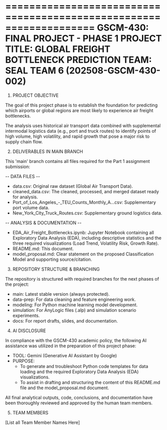 ===================================================================
GSCM-430: FINAL PROJECT - PHASE 1
PROJECT TITLE: GLOBAL FREIGHT BOTTLENECK PREDICTION
TEAM: SEAL TEAM 6 (202508-GSCM-430-002)
===================================================================

1. PROJECT OBJECTIVE

The goal of this project phase is to establish the foundation for predicting which airports or global regions are most likely to experience air freight bottlenecks.

The analysis uses historical air transport data combined with supplemental intermodal logistics data (e.g., port and truck routes) to identify points of high volume, high volatility, and rapid growth that pose a major risk to supply chain flow.

2. DELIVERABLES IN MAIN BRANCH

This 'main' branch contains all files required for the Part 1 assignment submission:

-- DATA FILES --
* data.csv: Original raw dataset (Global Air Transport Data).
* cleaned_data.csv: The cleaned, processed, and merged dataset ready for analysis.
* Port_of_Los_Angeles_-_TEU_Counts_Monthly_A...csv: Supplementary port volume data.
* New_York_City_Truck_Routes.csv: Supplementary ground logistics data.

-- ANALYSIS & DOCUMENTATION --
* EDA_Air_Freight_Bottlenecks.ipynb: Jupyter Notebook containing all Exploratory Data Analysis (EDA), including descriptive statistics and the three required visualizations (Load Trend, Volatility Risk, Growth Rate).
* README.md: This document.
* model_proposal.md: Clear statement on the proposed Classification Model and supporting source/citation.

3. REPOSITORY STRUCTURE & BRANCHING

The repository is structured with required branches for the next phases of the project:

* main: Latest stable version (always protected).
* data-prep: For data cleaning and feature engineering work.
* modeling: For Python machine learning model development.
* simulation: For AnyLogic files (.alp) and simulation scenario experiments.
* docs: For report drafts, slides, and documentation.

4. AI DISCLOSURE

In compliance with the GSCM-430 academic policy, the following AI assistance was utilized in the preparation of this project phase:

* TOOL: Gemini (Generative AI Assistant by Google)
* PURPOSE:
    - To generate and troubleshoot Python code templates for data loading and the required Exploratory Data Analysis (EDA) visualizations.
    - To assist in drafting and structuring the content of this README.md file and the model_proposal.md document.

All final analytical outputs, code, conclusions, and documentation have been thoroughly reviewed and approved by the human team members.

5. TEAM MEMBERS

[List all Team Member Names Here]
